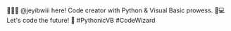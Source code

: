 🙋🏻‍♂️ @jeyibwiii here! 
Code creator with Python & Visual Basic prowess. 
🐍💻 Let's code the future! 🔮 #PythonicVB #CodeWizard
